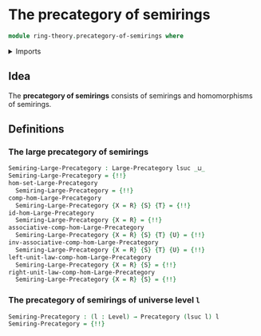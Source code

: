 # The precategory of semirings

```agda
module ring-theory.precategory-of-semirings where
```

<details><summary>Imports</summary>

```agda
open import category-theory.large-precategories
open import category-theory.precategories

open import foundation.identity-types
open import foundation.universe-levels

open import ring-theory.homomorphisms-semirings
open import ring-theory.semirings
```

</details>

## Idea

The **precategory of semirings** consists of semirings and homomorphisms of
semirings.

## Definitions

### The large precategory of semirings

```agda
Semiring-Large-Precategory : Large-Precategory lsuc _⊔_
Semiring-Large-Precategory = {!!}
hom-set-Large-Precategory
  Semiring-Large-Precategory = {!!}
comp-hom-Large-Precategory
  Semiring-Large-Precategory {X = R} {S} {T} = {!!}
id-hom-Large-Precategory
  Semiring-Large-Precategory {X = R} = {!!}
associative-comp-hom-Large-Precategory
  Semiring-Large-Precategory {X = R} {S} {T} {U} = {!!}
inv-associative-comp-hom-Large-Precategory
  Semiring-Large-Precategory {X = R} {S} {T} {U} = {!!}
left-unit-law-comp-hom-Large-Precategory
  Semiring-Large-Precategory {X = R} {S} = {!!}
right-unit-law-comp-hom-Large-Precategory
  Semiring-Large-Precategory {X = R} {S} = {!!}
```

### The precategory of semirings of universe level `l`

```agda
Semiring-Precategory : (l : Level) → Precategory (lsuc l) l
Semiring-Precategory = {!!}
```
